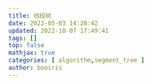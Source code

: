 ```yaml
---
title: 线段树
date: 2022-05-03 14:20:42 
updated: 2022-10-07 17:49:41
tags: [] 
top: false
mathjax: true
categories: [ algorithm,segment_tree ]
author: booiris
---
```

